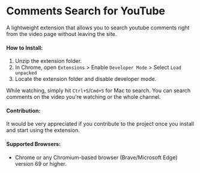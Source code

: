 # Comments Search for YouTube

A lightweight extension that allows you to search youtube comments right from the video page without leaving the site.

#### How to Install:
1. Unzip the extension folder.
2. In Chrome, open `Extensions` > Enable `Developer Mode` > Select `Load unpacked`
3. Locate the extension folder and disable developer mode.

While watching, simply hit `Ctrl+S`/`Cmd+S` for Mac to search. You can search comments on the video you're watching or the whole channel.

#### Contribution:
It would be very appreciated if you contribute to the project once you install and start using the extension.

#### Supported Browsers:
* Chrome or any Chromium-based browser (Brave/Microsoft Edge) version 69 or higher.